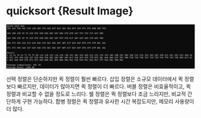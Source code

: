 # quicksort {Result Image}
![](./14-quicksort.png)

선택 정렬은 단순하지만 퀵 정렬이 훨씬 빠르다.
삽입 정렬은 소규모 데이터에서 퀵 정렬보다 빠르지만, 데이터가 많아지면 퀵 정렬이 더 빠르다.
버블 정렬은 비효율적이고, 퀵 정렬과 비교할 수 없을 정도로 느리다.
쉘 정렬은 퀵 정렬보다 조금 느리지만, 비교적 간단하게 구현 가능하다.
합병 정렬은 퀵 정렬과 유사한 시간 복잡도지만, 메모리 사용량이 더 많다.
